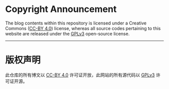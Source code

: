 # Copyright Announcement

The blog contents within this repository is licensed under a Creative Commons ([CC-BY 4.0](http://creativecommons.org/licenses/by/4.0/)) license, whereas all source codes pertaining to this website are released under the [GPLv3](https://www.gnu.org/licenses/gpl-3.0.txt) open-source license.

- - -

# 版权声明

此仓库的所有博文以 [CC-BY 4.0](http://creativecommons.org/licenses/by/4.0/) 许可证开放，此网站的所有源代码以 [GPLv3](https://www.gnu.org/licenses/gpl-3.0.txt) 许可证开源。
